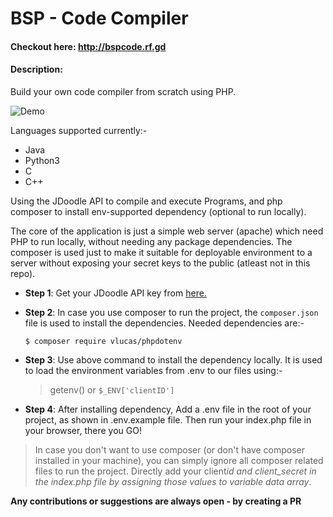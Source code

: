 # BSP - Code Compiler

#### Checkout here: http://bspcode.rf.gd

#### Description:

Build your own code compiler from scratch using PHP.

![Demo](./snapshots/ezgif-2-c3d9cd43db.gif)

Languages supported currently:-

- Java
- Python3
- C
- C++

Using the JDoodle API to compile and execute Programs, and php composer to install env-supported dependency (optional to run locally).

The core of the application is just a simple web server (apache) which need PHP to run locally, without needing any package dependencies.
The composer is used just to make it suitable for deployable environment to a server without exposing your secret keys to the public (atleast not in this repo).

- **Step 1**: Get your JDoodle API key from [here.](https://www.jdoodle.com/compiler-api/)

- **Step 2**: In case you use composer to run the project, the `composer.json` file is used to install the dependencies.
  Needed dependencies are:-

  `$ composer require vlucas/phpdotenv`

- **Step 3**: Use above command to install the dependency locally. It is used to load the environment variables from .env to our files using:-

  > getenv() or `$_ENV['clientID']`

- **Step 4**: After installing dependency, Add a .env file in the root of your project, as shown in .env.example file.
  Then run your index.php file in your browser, there you GO!

> In case you don't want to use composer (or don't have composer installed in your machine), you can simply ignore all composer related files to run the project. Directly add your client*id and client_secret in the index.php file by assigning those values to variable data array*.

**Any contributions or suggestions are always open - by creating a PR**
